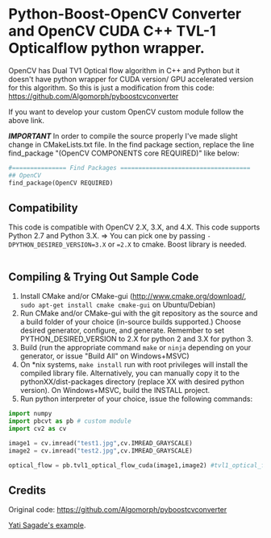 Python-Boost-OpenCV Converter and OpenCV CUDA C++ TVL-1 Opticalflow python wrapper.
==================

OpenCV has Dual TV1 Optical flow algorithm in C++ and Python but it doesn't have python wrapper for CUDA version/ GPU accelerated version for this algorithm. So this is just a modification from this code:
https://github.com/Algomorph/pyboostcvconverter

If you want to develop your custom OpenCV custom module follow the above link.

***IMPORTANT***
In order to compile the source properly I've made slight change in CMakeLists.txt file. In the find package section, replace the line find_package "(OpenCV COMPONENTS core REQUIRED)" like below: 

```python
#=============== Find Packages ====================================
## OpenCV
find_package(OpenCV REQUIRED)


```


Compatibility
-----------------
This code is compatible with OpenCV 2.X, 3.X, and 4.X.
This code supports Python 2.7 and Python 3.X. => You can pick one by passing `-DPYTHON_DESIRED_VERSION=3.X` or `=2.X` to cmake.
Boost library is needed.
```sudo apt-get install libboost-all-dev
```

Compiling & Trying Out Sample Code
----------------------
1. Install CMake and/or CMake-gui (http://www.cmake.org/download/, ```sudo apt-get install cmake cmake-gui``` on Ubuntu/Debian)
2. Run CMake and/or CMake-gui with the git repository as the source and a build folder of your choice (in-source builds supported.) Choose desired generator, configure, and generate. Remember to set PYTHON_DESIRED_VERSION to 2.X for python 2 and 3.X for python 3.
3. Build (run the appropriate command ```make``` or ```ninja``` depending on your generator, or issue "Build All" on Windows+MSVC)
4. On *nix systems, ```make install``` run with root privileges will install the compiled library file. Alternatively, you can manually copy it to the pythonXX/dist-packages directory (replace XX with desired python version). On Windows+MSVC, build the INSTALL project.
5. Run python interpreter of your choice, issue the following commands:
```python
import numpy
import pbcvt as pb # custom module
import cv2 as cv 

image1 = cv.imread("test1.jpg",cv.IMREAD_GRAYSCALE)
image2 = cv.imread("test2.jpg",cv.IMREAD_GRAYSCALE)

optical_flow = pb.tvl1_optical_flow_cuda(image1,image2) #tvl1_optical_flow_cuda() python wrapper for OpenCV C++ Dual TVL1 optical flow algorithm with CUDA support. 

```
    
Credits
----------------
Original code: https://github.com/Algomorph/pyboostcvconverter

[Yati Sagade's example](https://github.com/yati-sagade/blog-content/blob/master/content/numpy-boost-python-opencv.rst).
